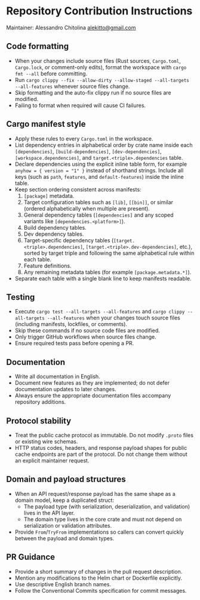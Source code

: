 # Repository Contribution Instructions

Maintainer: Alessandro Chitolina <alekitto@gmail.com>

## Code formatting
- When your changes include source files (Rust sources, `Cargo.toml`, `Cargo.lock`, or comment-only edits), format the workspace with `cargo fmt --all` before committing.
- Run `cargo clippy --fix --allow-dirty --allow-staged --all-targets --all-features` whenever source files change.
- Skip formatting and the auto-fix clippy run if no source files are modified.
- Failing to format when required will cause CI failures.

## Cargo manifest style
- Apply these rules to every `Cargo.toml` in the workspace.
- List dependency entries in alphabetical order by crate name inside each `[dependencies]`, `[build-dependencies]`, `[dev-dependencies]`, `[workspace.dependencies]`, and `target.<triple>.dependencies` table.
- Declare dependencies using the explicit inline table form, for example `anyhow = { version = "1" }` instead of shorthand strings. Include all keys (such as `path`, `features`, and `default-features`) inside the inline table.
- Keep section ordering consistent across manifests:
  1. `[package]` metadata.
  2. Target configuration tables such as `[lib]`, `[[bin]]`, or similar (ordered alphabetically when multiple are present).
  3. General dependency tables (`[dependencies]` and any scoped variants like `[dependencies.<platform>]`).
  4. Build dependency tables.
  5. Dev dependency tables.
  6. Target-specific dependency tables (`[target.<triple>.dependencies]`, `[target.<triple>.dev-dependencies]`, etc.), sorted by target triple and following the same alphabetical rule within each table.
  7. Feature definitions.
  8. Any remaining metadata tables (for example `[package.metadata.*]`).
- Separate each table with a single blank line to keep manifests readable.

## Testing
- Execute `cargo test --all-targets --all-features` and `cargo clippy --all-targets --all-features` when your changes touch source files (including manifests, lockfiles, or comments).
- Skip these commands if no source code files are modified.
- Only trigger GitHub workflows when source files change.
- Ensure required tests pass before opening a PR.

## Documentation
- Write all documentation in English.
- Document new features as they are implemented; do not defer documentation updates to later changes.
- Always ensure the appropriate documentation files accompany repository additions.

## Protocol stability
- Treat the public cache protocol as immutable. Do not modify `.proto` files or existing wire schemas.
- HTTP status codes, headers, and response payload shapes for public cache endpoints are part of the protocol. Do not change them without an explicit maintainer request.

## Domain and payload structures
- When an API request/response payload has the same shape as a domain model, keep a duplicated struct:
  - The payload type (with serialization, deserialization, and validation) lives in the API layer.
  - The domain type lives in the core crate and must not depend on serialization or validation attributes.
- Provide `From`/`TryFrom` implementations so callers can convert quickly between the payload and domain types.

## PR Guidance
- Provide a short summary of changes in the pull request description.
- Mention any modifications to the Helm chart or Dockerfile explicitly.
- Use descriptive English branch names.
- Follow the Conventional Commits specification for commit messages.
